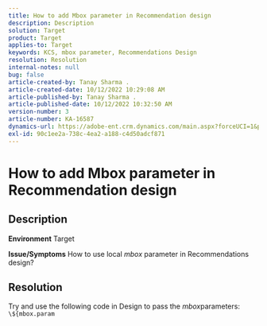 ```yaml
---
title: How to add Mbox parameter in Recommendation design
description: Description
solution: Target
product: Target
applies-to: Target
keywords: KCS, mbox parameter, Recommendations Design
resolution: Resolution
internal-notes: null
bug: false
article-created-by: Tanay Sharma .
article-created-date: 10/12/2022 10:29:08 AM
article-published-by: Tanay Sharma .
article-published-date: 10/12/2022 10:32:50 AM
version-number: 3
article-number: KA-16587
dynamics-url: https://adobe-ent.crm.dynamics.com/main.aspx?forceUCI=1&pagetype=entityrecord&etn=knowledgearticle&id=22da67b1-184a-ed11-bba2-0022480868ff
exl-id: 90c1ee2a-738c-4ea2-a188-c4d50adcf871
---
```

# How to add Mbox parameter in Recommendation design

## Description

<b>Environment</b>
Target


<b>Issue/Symptoms</b>
How to use local *mbox* parameter in Recommendations design?


## Resolution


Try and use the following code in Design to pass the *mbox*parameters:  `\${mbox.param`
